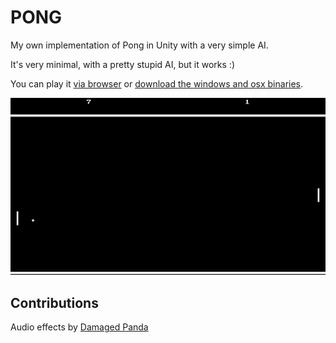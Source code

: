 # PONG

My own implementation of Pong in Unity with a very simple AI.

It's very minimal, with a pretty stupid AI, but it works :)

You can play it [via browser](https://nicolaracco.github.io/Pong) or [download the windows and osx binaries](https://nicolaracco.github.io/Pong/releases).

![Screenshot](screenshot.png)

## Contributions

Audio effects by [Damaged Panda](https://opengameart.org/content/100-plus-game-sound-effects-wavoggm4a)